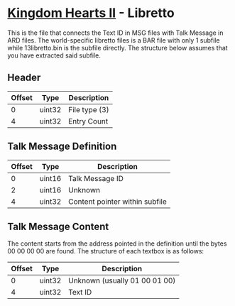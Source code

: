 # [Kingdom Hearts II](../../index.md) - Libretto

This is the file that connects the Text ID in MSG files with Talk Message in ARD files. The world-specific libretto files is a BAR file with only 1 subfile while 13libretto.bin is the subfile directly. The structure below assumes that you have extracted said subfile.

## Header

| Offset | Type   | Description
|--------|--------|------------
| 0 	 | uint32 | File type (3)
| 4 	 | uint32 | Entry Count

## Talk Message Definition

| Offset | Type   | Description
|--------|--------|------------
| 0 	 | uint16 | Talk Message ID
| 2 	 | uint16 | Unknown
| 4 	 | uint32 | Content pointer within subfile

## Talk Message Content

The content starts from the address pointed in the definition until the bytes 00 00 00 00 are found. The structure of each textbox is as follows:

| Offset | Type   | Description
|--------|--------|------------
| 0 	 | uint32 | Unknown (usually 01 00 01 00)
| 4 	 | uint32 | Text ID
